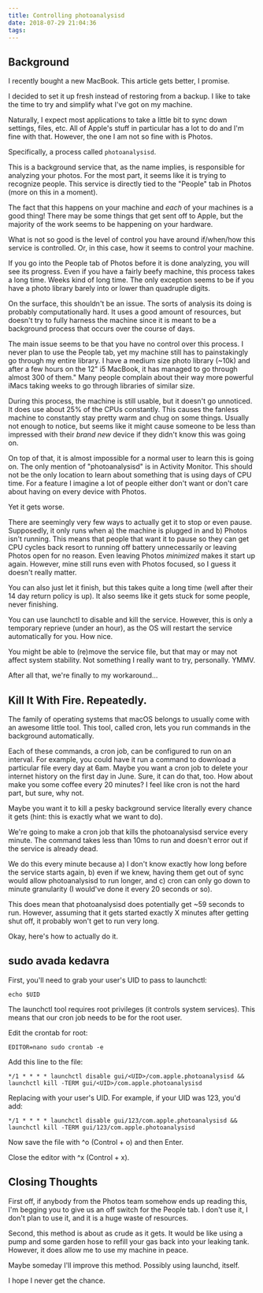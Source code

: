 ```yaml
---
title: Controlling photoanalysisd
date: 2018-07-29 21:04:36
tags:
---
```


## Background

I recently bought a new MacBook. This article gets better, I promise.

I decided to set it up fresh instead of restoring from a backup. I like to take the time to try and simplify what I've got on my machine.

Naturally, I expect most applications to take a little bit to sync down settings, files, etc. All of Apple's stuff in particular has a lot to do and I'm fine with that. However, the one I am not so fine with is Photos.

Specifically, a process called `photoanalysisd`. 

This is a background service that, as the name implies, is responsible for analyzing your photos. For the most part, it seems like it is trying to recognize people. This service is directly tied to the "People" tab in Photos (more on this in a moment).

The fact that this happens on your machine and *each* of your machines is a good thing! There may be some things that get sent off to Apple, but the majority of the work seems to be happening on your hardware.

What is not so good is the level of control you have around if/when/how this service is controlled. Or, in this case, how it seems to control your machine.

If you go into the People tab of Photos before it is done analyzing, you will see its progress. Even if you have a fairly beefy machine, this process takes a long time. Weeks kind of long time. The only exception seems to be if you have a photo library barely into or lower than quadruple digits.

On the surface, this shouldn't be an issue. The sorts of analysis its doing is probably computationally hard. It uses a good amount of resources, but doesn't try to fully harness the machine since it is meant to be a background process that occurs over the course of days.

The main issue seems to be that you have no control over this process. I never plan to use the People tab, yet my machine still has to painstakingly go through my entire library. I have a medium size photo library (~10k) and after a few hours on the 12" i5 MacBook, it has managed to go through almost 300 of them." Many people complain about their way more powerful iMacs taking weeks to go through libraries of similar size.

During this process, the machine is still usable, but it doesn't go unnoticed. It does use about 25% of the CPUs constantly. This causes the fanless machine to constantly stay pretty warm and chug on some things. Usually not enough to notice, but seems like it might cause someone to be less than impressed with their *brand new* device if they didn't know this was going on.

On top of that, it is almost impossible for a normal user to learn this is going on. The only mention of "photoanalysisd" is in Activity Monitor. This should not be the only location to learn about something that is using days of CPU time. For a feature I imagine a lot of people either don't want or don't care about having on every device with Photos.

Yet it gets worse.

There are seemingly very few ways to actually get it to stop or even pause. Supposedly, it only runs when a) the machine is plugged in and b) Photos isn't running. This means that people that want it to pause so they can get CPU cycles back resort to running off battery unnecessarily or leaving Photos open for no reason. Even leaving Photos *minimized* makes it start up again. However, mine still runs even with Photos focused, so I guess it doesn't really matter.

You can also just let it finish, but this takes quite a long time (well after their 14 day return policy is up). It also seems like it gets stuck for some people, never finishing.

You can use launchctl to disable and kill the service. However, this is only a temporary reprieve (under an hour), as the OS will restart the service automatically for you. How nice.

You might be able to (re)move the service file, but that may or may not affect system stability. Not something I really want to try, personally. YMMV.

After all that, we're finally to my workaround...

## Kill It With Fire. Repeatedly.

The family of operating systems that macOS belongs to usually come with an awesome little tool. This tool, called cron, lets you run commands in the background automatically.

Each of these commands, a cron job, can be configured to run on an interval. For example, you could have it run a command to download a particular file every day at 6am. Maybe you want a cron job to delete your internet history on the first day in June. Sure, it can do that, too. How about make you some coffee every 20 minutes? I feel like cron is not the hard part, but sure, why not.

Maybe you want it to kill a pesky background service literally every chance it gets (hint: this is exactly what we want to do).

We're going to make a cron job that kills the photoanalysisd service every minute. The command takes less than 10ms to run and doesn't error out if the service is already dead.

We do this every minute because a) I don't know exactly how long before the service starts again, b) even if we knew, having them get out of sync would allow photoanalysisd to run longer, and c) cron can only go down to minute granularity (I would've done it every 20 seconds or so).

This does mean that photoanalysisd does potentially get ~59 seconds to run. However, assuming that it gets started exactly X minutes after getting shut off, it probably won't get to run very long.

Okay, here's how to actually do it.

## sudo avada kedavra

First, you'll need to grab your user's UID to pass to launchctl:

`echo $UID`

The launchctl tool requires root privileges (it controls system services). This means that our cron job needs to be for the root user.

Edit the crontab for root:

`EDITOR=nano sudo crontab -e`

Add this line to the file:

`*/1 * * * * launchctl disable gui/<UID>/com.apple.photoanalysisd && launchctl kill -TERM gui/<UID>/com.apple.photoanalysisd`

Replacing <uid> with your user's UID. For example, if your UID was 123, you'd add:

`*/1 * * * * launchctl disable gui/123/com.apple.photoanalysisd && launchctl kill -TERM gui/123/com.apple.photoanalysisd`

Now save the file with ^o (Control + o) and then Enter.

Close the editor with ^x (Control + x).

## Closing Thoughts

First off, if anybody from the Photos team somehow ends up reading this, I'm begging you to give us an off switch for the People tab. I don't use it, I don't plan to use it, and it is a huge waste of resources.

Second, this method is about as crude as it gets. It would be like using a pump and some garden hose to refill your gas back into your leaking tank. However, it does allow me to use my machine in peace.

Maybe someday I'll improve this method. Possibly using launchd, itself.

I hope I never get the chance.
